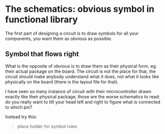 # The schematics: obvious symbol in functional library

The first part of designing a circuit is to draw symbols for all your components, you want them as obvious as possible.

## Symbol that flows right

What is the opposite of obvious is to draw them as their physical form, eg. their actual package on the board.
The circuit is not the place for that, the circuit should make anybody understand what it does, not what it looks like physically on the board (there is the layout file for that).

I have seen so many instance of circuit with their microcontroller drawn exactly like their physical package, those are the worse schematics to read: do you really want to tilt your head left and right to figure what is connected to which pin?

Instead try this:

> place holder for symbol rules